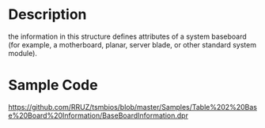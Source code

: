# Description #

the information in this structure defines attributes of a system baseboard (for example, a motherboard, planar, server blade, or other standard system module).


# Sample Code #
https://github.com/RRUZ/tsmbios/blob/master/Samples/Table%202%20Base%20Board%20Information/BaseBoardInformation.dpr
